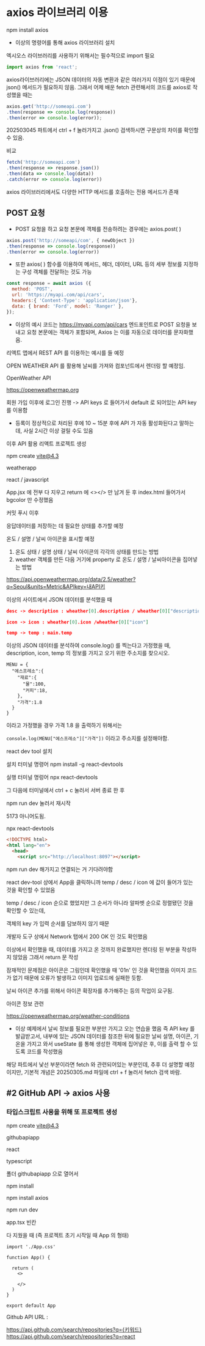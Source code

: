 # axios 라이브러리 이용

npm install axios

- 이상의 명령어를 통해 axios 라이브러리 설치

엑시오스 라이브러리를 사용하기 위해서는 필수적으로 import 필요

```jsx
import axios from 'react';
```

axios라이브러리에는 JSON 데이터의 자동 변환과 같은 여러가지 이점이 있기 때문에 json() 메서드가 필요하지 않음. 그래서 어제 배운 fetch 관련해서의 코드를 axios로 작성했을 때는

```jsx
axios.get('http://someapi.com')
.then(response => console.log(response))
.then(error => console.log(error));
```
202503045 파트에서 ctrl + f 눌러가지고 .json() 검색하시면 구문상의 차이를 확인할 수 있음.

비교

```js
fetch('http://someapi.com')
.then(response => response.json())
.then(data => console.log(data))
.catch(error => console.log(error))
```

axios 라이브러리에서도 다양한 HTTP 메서드를 호출하는 전용 메서드가 존재

## POST 요청

- POST 요청을 하고 요청 본문에 객체를 전송하려는 경우에는 axios.post( )

```jsx
axios.post('http://someapi/com', { newObject })
.then(response => console.log(response))
.then(error => console.log(error))
```

- 또한 axios( ) 함수를 이용하여 메서드, 헤더, 데이터, URL 등의 세부 정보를 지정하는 구성 객체를 전달하는 것도 가능

```jsx
const response = await axios ({
  method: 'POST',
  url: 'https://myapi.com/api/cars',
  headers:{ 'Content-Type': 'application/json'},
  data: { brand: 'Ford', model: 'Ranger' },
});
```

- 이상의 예시 코드는 https://myapi.com/api/cars 엔드포인트로 POST 요청을 보내고 요청 본문에는 객체가 포함되며, Axios 는 이를 자동으로 데이터를 문자화했음.

리액트 앱에서 REST API 를 이용하는 예시를 들 예정

OPEN WEATHER API 를 활용해 날씨를 가져와 컴포넌트에서 렌더링 할 예정임.

OpenWeather API

https://openweathermap.org

회원 가입 이후에 로그인 진행 -> API keys 로 들어가서 default 로 되어있는 API key 를 이용함

* 등록이 정상적으로 처리된 후에 10 ~ 15분 후에 API 가 자동 활성화된다고 말하는데, 사실 2시간 이상 걸릴 수도 있음

이후 API 활용 리액트 프로젝트 생성

npm create vite@4.3

weatherapp

react / javascript

App.jsx 에 전부 다 지우고 return 에 <></> 만 남겨 둔 후 index.html 들어가서 bgcolor 만 수정했음

커밋 푸시 이후

응답데이터를 저장하는 데 필요한 상태를 추가할 예정

온도 / 설명 / 날씨 아이콘을 표시할 예정

1. 온도 상태 / 설명 상태 / 날씨 아이콘의  각각의 상태를 만드는 방법
2. weather 객체를 만든 다음 거기에 property 로 온도 / 설명 / 날씨아이콘을 집어넣는 방법

https://api.openweathermap.org/data/2.5/weather?q=Seoul&units=Metric&APIkey=내API키

이상의 사이트에서 JSON 데이터를 분석했을 때
```JSON
desc -> description : wheather[0].description / wheather[0]["description"]

icon -> icon : wheather[0].icon /wheather[0]["icon"]

temp -> temp : main.temp
```
이상의 JSON 데이터를 분석하여 console.log() 를 찍는다고 가정했을 때,
description, icon, temp 의 정보를 가지고 오기 위한 주소지를 찾으시오.

```
MENU = {
  "에스프레소":{
    "재료":{
      "물":100,
      "커피":18,
    },
    "가격":1.8
  }
}
```
이라고 가정했을 경우 가격 1.8 을 출력하기 위해서는

`console.log(MENU["에스프레소"]["가격"])` 이라고 주소지를 설정해야함.

react dev tool 설치

설치 터미널 명령어
npm install -g react-devtools

실행 터미널 명렁어
npx react-devtools

그 다음에 터미널에서 ctrl + c 눌러서 서버 종료 한 후

npm run dev 눌러서 재시작

5173 아니어도됨.

npx react-devtools

```html
<!DOCTYPE html>
<html lang="en">
  <head>
    <script src="http://localhost:8097"></script>
```
npm run dev 해가지고 연결되는 거 기다려야함

react dev-tool 상에서 App을 클릭하니까 temp / desc / icon 에 값이 들어가 있는 것을 확인할 수 있었음

temp / desc / icon 순으로 했었지만 그 순서가 아니라 알파벳 순으로 정렬됐던 것을 확인할 수 있는데,

객체의 key 가 입력 순서를 담보하지 않기 때문

개발자 도구 상에서 Network 탭에서 200 OK 인 것도 확인했음

이상에서 확인했을 때, 데이터를 가지고 온 것까지 완료했지만
렌더링 된 부분을 작성하지 않았음 그래서 return 문 작성

잠재적인 문제점은 아이콘은 그림인데 확인했을 때 '01n' 인 것을 확인했음
이미지 코드가 없기 때문에 오류가 발생하고 이미지 업로드에 실패한 듯함.

날씨 아이콘 추가를 위해서 아이콘 확장자를 추가해주는 등의 작업이 요구됨.

아이콘 정보 관련

https://openweathermap.org/weather-conditions

- 이상 예제에서 날씨 정보를 필요한 부분만 가지고 오는 연습을 했음
즉 API key 를 발급받고서, 내부에 있는 JSON 데이터를 참조한 뒤에
필요한 날씨 설명, 아이콘, 기온을 가지고 와서 useState 를 통해 생성한 객체에 집어넣은 후, 이를 출력 할 수 있도록 코드를 작성했음

해당 파트에서 낯선 부분이라면 fetch 와 관련되어있는 부분인데, 추후 더 설명할 예정이지만, 기본적 개념은 20250305.md 파일에 ctrl + f 눌러서 fetch 검색 바람.

## #2 GitHub API -> axios 사용

### 타입스크립트 사용을 위해 또 프로젝트 생성

npm create vite@4.3

githubapiapp

react

typescript

폴더 githubapiapp 으로 열어서

npm install

npm install axios

npm run dev

app.tsx 빈칸

다 지웠을 때 (즉 프로젝트 초기 시작일 때 App 의 형태)

```tsx
import './App.css'

function App() {

  return (
    <>

    </>
  )
}

export default App
```

Github API URL : 

https://api.github.com/search/repositories?q={키워드}
https://api.github.com/search/repositories?q=react
